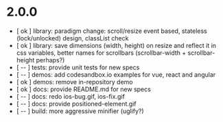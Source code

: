 # 2.0.0

* [ ok ] library: paradigm change: scroll/resize event based, stateless (lock/unlocked) design, classList check
* [ ok ] library: save dimensions (width, height) on resize and reflect it in css variables, better names for scrollbars (scrollbar-width + scrollbar-height perhaps?)
* [ -- ] tests: provide unit tests for new specs
* [ -- ] demos: add codesandbox.io examples for vue, react and angular
* [ ok ] demos: remove in-repository demo
* [ ok ] docs: provide README.md for new specs
* [ -- ] docs: redo ios-bug.gif, ios-fix.gif
* [ -- ] docs: provide positioned-element.gif
* [ -- ] build: more aggressive minifier (uglify?)
